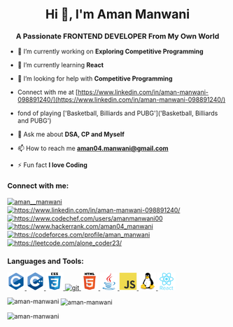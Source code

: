 <h1 align="center">Hi 👋, I'm Aman Manwani</h1>
<h3 align="center">A Passionate FRONTEND DEVELOPER From My Own World</h3>



- 🔭 I’m currently working on **Exploring Competitive Programming**

- 🌱 I’m currently learning **React**

- 🤝 I’m looking for help with **Competitive Programming**

- Connect with me at [https://www.linkedin.com/in/aman-manwani-098891240/](https://www.linkedin.com/in/aman-manwani-098891240/)

- fond of playing ['Basketball, Billiards and PUBG']('Basketball, Billiards and PUBG')

- 💬 Ask me about **DSA, CP and Myself**

- 📫 How to reach me **aman04.manwani@gmail.com**

- ⚡ Fun fact **I love Coding**

<h3 align="left">Connect with me:</h3>
<p align="left">
<a href="https://twitter.com/aman__manwani" target="blank"><img align="center" src="https://raw.githubusercontent.com/rahuldkjain/github-profile-readme-generator/master/src/images/icons/Social/twitter.svg" alt="aman__manwani" height="30" width="40" /></a>
<a href="https://linkedin.com/in/https://www.linkedin.com/in/aman-manwani-098891240/" target="blank"><img align="center" src="https://raw.githubusercontent.com/rahuldkjain/github-profile-readme-generator/master/src/images/icons/Social/linked-in-alt.svg" alt="https://www.linkedin.com/in/aman-manwani-098891240/" height="30" width="40" /></a>
<a href="https://www.codechef.com/users/https://www.codechef.com/users/amanmanwani00" target="blank"><img align="center" src="https://cdn.jsdelivr.net/npm/simple-icons@3.1.0/icons/codechef.svg" alt="https://www.codechef.com/users/amanmanwani00" height="30" width="40" /></a>
<a href="https://www.hackerrank.com/https://www.hackerrank.com/aman04_manwani" target="blank"><img align="center" src="https://raw.githubusercontent.com/rahuldkjain/github-profile-readme-generator/master/src/images/icons/Social/hackerrank.svg" alt="https://www.hackerrank.com/aman04_manwani" height="30" width="40" /></a>
<a href="https://codeforces.com/profile/https://codeforces.com/profile/aman_manwani" target="blank"><img align="center" src="https://raw.githubusercontent.com/rahuldkjain/github-profile-readme-generator/master/src/images/icons/Social/codeforces.svg" alt="https://codeforces.com/profile/aman_manwani" height="30" width="40" /></a>
<a href="https://www.leetcode.com/https://leetcode.com/alone_coder23/" target="blank"><img align="center" src="https://raw.githubusercontent.com/rahuldkjain/github-profile-readme-generator/master/src/images/icons/Social/leet-code.svg" alt="https://leetcode.com/alone_coder23/" height="30" width="40" /></a>
</p>

<h3 align="left">Languages and Tools:</h3>
<p align="left"> <a href="https://www.cprogramming.com/" target="_blank" rel="noreferrer"> <img src="https://raw.githubusercontent.com/devicons/devicon/master/icons/c/c-original.svg" alt="c" width="40" height="40"/> </a> <a href="https://www.w3schools.com/cpp/" target="_blank" rel="noreferrer"> <img src="https://raw.githubusercontent.com/devicons/devicon/master/icons/cplusplus/cplusplus-original.svg" alt="cplusplus" width="40" height="40"/> </a> <a href="https://www.w3schools.com/css/" target="_blank" rel="noreferrer"> <img src="https://raw.githubusercontent.com/devicons/devicon/master/icons/css3/css3-original-wordmark.svg" alt="css3" width="40" height="40"/> </a> <a href="https://git-scm.com/" target="_blank" rel="noreferrer"> <img src="https://www.vectorlogo.zone/logos/git-scm/git-scm-icon.svg" alt="git" width="40" height="40"/> </a> <a href="https://www.w3.org/html/" target="_blank" rel="noreferrer"> <img src="https://raw.githubusercontent.com/devicons/devicon/master/icons/html5/html5-original-wordmark.svg" alt="html5" width="40" height="40"/> </a> <a href="https://www.java.com" target="_blank" rel="noreferrer"> <img src="https://raw.githubusercontent.com/devicons/devicon/master/icons/java/java-original.svg" alt="java" width="40" height="40"/> </a> <a href="https://developer.mozilla.org/en-US/docs/Web/JavaScript" target="_blank" rel="noreferrer"> <img src="https://raw.githubusercontent.com/devicons/devicon/master/icons/javascript/javascript-original.svg" alt="javascript" width="40" height="40"/> </a> <a href="https://www.linux.org/" target="_blank" rel="noreferrer"> <img src="https://raw.githubusercontent.com/devicons/devicon/master/icons/linux/linux-original.svg" alt="linux" width="40" height="40"/> </a> <a href="https://reactjs.org/" target="_blank" rel="noreferrer"> <img src="https://raw.githubusercontent.com/devicons/devicon/master/icons/react/react-original-wordmark.svg" alt="react" width="40" height="40"/> </a> </p>

<p><img align="left" src="https://github-readme-stats.vercel.app/api/top-langs?username=aman-manwani&show_icons=true&locale=en&layout=compact" alt="aman-manwani" /></p>

<p>&nbsp;<img align="center" src="https://github-readme-stats.vercel.app/api?username=aman-manwani&show_icons=true&locale=en" alt="aman-manwani" /></p>

<p><img align="center" src="https://github-readme-streak-stats.herokuapp.com/?user=aman-manwani&" alt="aman-manwani" /></p>

